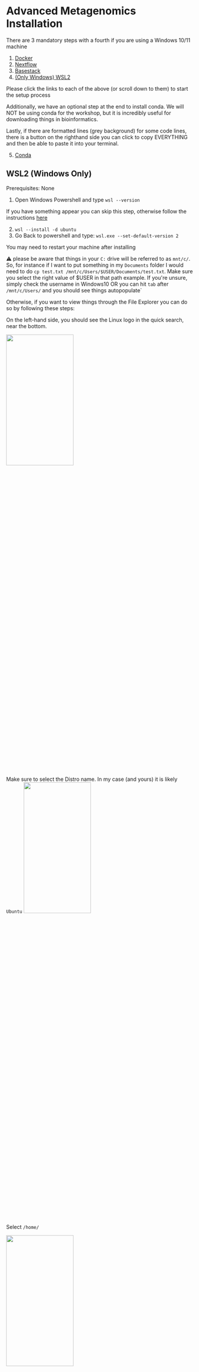 # Advanced Metagenomics Installation

There are 3 mandatory steps with a fourth if you are using a Windows 10/11 machine

1. [Docker](#docker)
2. [Nextflow](#nextflow)
3. [Basestack](#basestack)
4. [(Only Windows) WSL2](#wsl2-windows-only)

Please click the links to each of the above (or scroll down to them) to start the setup process

Additionally, we have an optional step at the end to install conda. We will NOT be using conda for the workshop, but it is incredibly useful for downloading things in bioinformatics.

Lastly, if there are formatted lines (grey background) for some code lines, there is a button on the righthand side you can click to copy EVERYTHING and then be able to paste it into your terminal.

5. [Conda](#Conda) 



## WSL2 (Windows Only)

Prerequisites: None

1. Open Windows Powershell and type `wsl --version`

If you have something appear you can skip this step, otherwise follow the instructions [here](https://docs.microsoft.com/en-us/windows/wsl/install-win10#step-4---download-the-linux-kernel-update-package)

2. `wsl --install -d ubuntu`
3. Go Back to powershell and type: `wsl.exe --set-default-version 2`

You may need to restart your machine after installing

:warning: please be aware that things in your `C:` drive will be referred to as `mnt/c/`. So, for instance if I want to put something in my `Documents` folder I would need to do `cp test.txt /mnt/c/Users/$USER/Documents/test.txt`. Make sure you select the right value of $USER in that path example. If you're unsure, simply check the username in Windows10 OR you can hit `tab` after `/mnt/c/Users/` and you should see things autopopulate`

Otherwise, if you want to view things through the File Explorer you can do so by following these steps:

On the left-hand side, you should see the Linux logo in the quick search, near the bottom.

<img src="./imgs/accessingLinuxFS1.PNG"  width="60%" height="30%">

Make sure to select the Distro name. In my case (and yours) it is likely `Ubuntu`
<img src="./imgs/accessingLinuxFS2.PNG"  width="60%" height="30%">

Select `/home/`

<img src="./imgs/accessingLinuxFS3.PNG"  width="60%" height="30%">

Select the username. There is likely only a single directory within here. In my case, it is merribb1

<img src="./imgs/accessingLinuxFS4.PNG"  width="60%" height="30%">

You're now in the `$HOME` of your WSL2 terminal! feel free to browse around. We will access this this way when doing TaxTriage (see further down)

<img src="./imgs/accessingLinuxFS5.PNG"  width="60%" height="30%">

## Git

### `WSL2` and `Linux`

`sudo apt-get update && sudo apt-get install -y git`

### `Mac`

`brew install git`

* If you dont have brew, install it with: /bin/bash -c "$(curl -fsSL https://raw.githubusercontent.com/Homebrew/install/HEAD/install.sh)"


## Docker

Prerequisites: None (But you need Admin Permissions)

[Mac OSX](https://docs.docker.com/desktop/install/mac-install/)

Make sure to select the right processor type. Typically, newer Mac Models are the Apple Silicon option

[Windows](https://docs.docker.com/desktop/install/windows-install/)

You will need admin access to install this

[Linux](https://docs.docker.com/engine/install/ubuntu/)

Make sure to follow the steps in the `post-installation` steps

Or you can follow these commands below. Simply copy and paste them into your terminal


```
# Add Docker's official GPG key:
sudo apt-get update
sudo apt-get install ca-certificates curl gnupg
sudo install -m 0755 -d /etc/apt/keyrings
curl -fsSL https://download.docker.com/linux/debian/gpg | sudo gpg --dearmor -o /etc/apt/keyrings/docker.gpg
sudo chmod a+r /etc/apt/keyrings/docker.gpg

# Add the repository to Apt sources:
echo \
  "deb [arch="$(dpkg --print-architecture)" signed-by=/etc/apt/keyrings/docker.gpg] https://download.docker.com/linux/debian \
  "$(. /etc/os-release && echo "$VERSION_CODENAME")" stable" | \
  sudo tee /etc/apt/sources.list.d/docker.list > /dev/null
sudo apt-get update


sudo apt-get install docker-ce docker-ce-cli containerd.io docker-buildx-plugin docker-compose-plugin


sudo groupadd docker
sudo usermod -aG docker $USER

## only run these commands once (between the ##) as repeat lines can mess up your env. Use nano if you need to edit it and this was run already
sudo sed -i "1s/^/$USER:$(id -u):1\n/" /etc/subuid
sudo sed -i "1s/^/$USER:$(id -g):1\n/" /etc/subgid
sudo apt install jq

echo $(jq --arg user "$USER" '. += {"userns-remap": $user}' /etc/docker/daemon.json) > ~/daemon.json && sudo mv ~/daemon.json /etc/docker/daemon.json

##

```

## Nextflow 

Prerequisites: 

1. Java (OpenJDK)

To install on WSL2 and Linux, you can get version 17 like: 

`sudo apt update -y && sudo apt install -y openjdk-17-jdk`

Please be aware that this will not install on all OS types. On Mac, you will need to install it from: `brew install java`

If it is installed and you run `java --version` you should see: 

```
openjdk 20.0.1 2023-04-18
OpenJDK Runtime Environment Homebrew (build 20.0.1)
OpenJDK 64-Bit Server VM Homebrew (build 20.0.1, mixed mode, sharing)
```

❕Be aware that the above line is what you should see (the version may be different). It is NOT a command to run!

Please note that the version may vary based on what you've installed. In my case I've installed v20 but you may see v11 or later

2. Unix Environment (WSL2 see above for Windows Users)


On Windows, you need to be sure you are running WSL2
Follow the instructions [here](https://www.nextflow.io/docs/latest/getstarted.html) (after installing pre-reqs)

```
curl -s https://get.nextflow.io | bash
chmod +x nextflow
sudo cp nextflow /usr/local/bin/
sudo chown $USER /usr/local/bin/nextflow
```

If it successfully completes the `curl` command, you will see something like. 

❕This is not a command, but what you should see after you run the above 4 lines of code


```
CAPSULE: Downloading dependency io.nextflow:nf-httpfs:jar:23.04.3
CAPSULE: Downloading dependency io.nextflow:nf-commons:jar:23.04.3
CAPSULE: Downloading dependency io.nextflow:nextflow:jar:23.04.3
                                    
      N E X T F L O W
      version 23.04.3 build 5875
      created 11-08-2023 18:37 UTC (14:37 EDT)
      cite doi:10.1038/nbt.3820
      http://nextflow.io


Nextflow installation completed. Please note:
- the executable file `nextflow` has been created in the folder: /Users/$USER/Downloads
- you may complete the installation by moving it to a directory in your $PATH

```


### TaxTriage Trial Run

This process is going to be one of the primary workflows from QC to Assembly, with Kraken2 in the middle for classification of unknown taxa. By running this upcoming command, you will be able to install all Docker images that correspond to the pipeline. Additionally, you will install a test database (called test_metagenome) along with a basic Samplesheet (which contains information on each of the samples for the pipeline to use) and some simulated Miseq (paired-end) and Oxford Nanopore reads. 

For more information on the datasets, see [here](https://github.com/jhuapl-bio/datasets/tree/main) and for information on taxtriage usage see [here](https://github.com/jhuapl-bio/taxtriage/blob/main/docs/usage.md)

You will need to use `WSL2` on Windows and ensure you have Nextflow Installed with `Docker`

Open up a terminal and run:

```
nextflow run https://github.com/jhuapl-bio/taxtriage -r main -profile test,docker --outdir ~/test_nfcore
```

:warning: Please be aware that if you want to use `singularity` you can with `-profile test,singularity`

As your pipeline runs, you should begin to see the steps begin to "fill" with numeric values. These are the forked processes that are the result of all previous steps


<img src="./imgs/taxtriage.png"  width="60%" height="30%">


this will make a folder called `test_nfcore` in your `$HOME` directory. In there you will see an example output of `taxtriage` that will also contain a small kraken2 database and report file(s), consensus files, a multiqc report

The folder would look like: 

<img src="./imgs/outputtmp.png"  width="60%" height="30%">


And the Report file, `multiqc/multiqc_report.html` will make some output files that look like 

<img src="./imgs/taxtriage_report1.png"  width="60%" height="30%">
<img src="./imgs/taxtriage_report2.png"  width="60%" height="30%">




WARNING:

If you experience any "stalling" at certain areas, try to restart *Docker Desktop* after cancelling the job with `Ctrl` + `C`. You can also pass the `-resume` parameter like: `nextflow run https://github.com/jhuapl-bio/taxtriage -r main -profile test,docker --outdir ~/test_nfcore -resume` to pick up where you left off after cancelling. 


### Kraken2 databases

Now that we've run nextflow on a pre-made and tiny kraken2 database, we will download 3 more separately for use in the workshop. For these databases, we will be referencing them directly to show the differences in how the databases are able to report taxa

Download these databases to your `Desktop` or wherever you are the most comfortable. Remember the location for the workshop days

1. [standard-8](https://genome-idx.s3.amazonaws.com/kraken/k2_standard_08gb_20230605.tar.gz)
2. [viral](https://genome-idx.s3.amazonaws.com/kraken/k2_viral_20230605.tar.gz)
3. [flukraken2](https://media.githubusercontent.com/media/jhuapl-bio/mytax/master/databases/flukraken2.tar.gz)

### Test Data 

Download this zip folder [here](https://github.com/jhuapl-bio/datasets/archive/refs/heads/main.zip) - 140 MB
Also, if you dont have it from the previous workshop, get [this folder](https://drive.google.com/file/d/1zrgwheJxhMTvd7zu0fuRhVYYM0aGY5XS/view?usp=sharing) as well - ~500 MB

❗Be aware that the first is a GiHub repo which you can `git clone` as well with `git clone https://github.com/jhuapl-bio/datasets.git` and you can pull any changes down the line with `git clone`

## Basestack

Prerequisites: Docker

1. Go to [here](https://github.com/jhuapl-bio/Basestack/releases/latest)
2. Download the latest binary 
    a. Mac OSX: `.dmg`
    b. Windows (non-admin): `win-unpacked.zip`. You will need to extract/unzip and double click the `.exe` each time to run
    c. Windows (admin): `*Setup.exe`
    d. Linux: `AppImage`. Make sure to select `x86_64` (most cases for your laptop)
        - You will need to run `chmod +x` on the AppImage to allow it to be double-clickable. Otherwise run with `./Basestack.x86_64.AppImage`

<img src="./imgs/releases1.png"  width="20%" height="10%">
<img src="./imgs/releases2.png"  width="60%" height="30%">




### Images

Prerequisites: Docker

<!-- Show the imgs/LibraryBasestack.png file -->

<img src="./imgs/LibraryBasestack2.png"  width="60%" height="20%">



Within Basestack, import (little blue button on the left side): 

1. `Pavian`
2. `Mytax Dashboard v2` 
3. `KrakenKrona`
4. `Kraken`
5. `Bowtie2`
6. `TaxTriage` 

Be aware that, for Mac OSX Arm64 systems, there may be issues with the architecture in running these pipelines


## Conda 

Prerequisites: None

Ensure that you are INSIDE `WSL2` (see steps above to install). When running the script, select `Enter` or type `yes` when prompted

1. `WSL2` or `Linux`: 

```
cd $HOME
wget https://repo.anaconda.com/miniconda/Miniconda3-latest-Linux-x86_64.sh
bash Miniconda3-latest-Linux-x86_64.sh
```

2. `Mac OSX`

`arm64`

```
cd $HOME
wget https://repo.anaconda.com/miniconda/Miniconda3-latest-MacOSX-arm64.sh
bash Miniconda3-latest-MacOSX-arm64.sh
```

`amd64`

```
cd $HOME
wget https://repo.anaconda.com/miniconda/Miniconda3-latest-MacOSX-x86_64.sh
bash Miniconda3-latest-MacOSX-x86_64.sh
```

